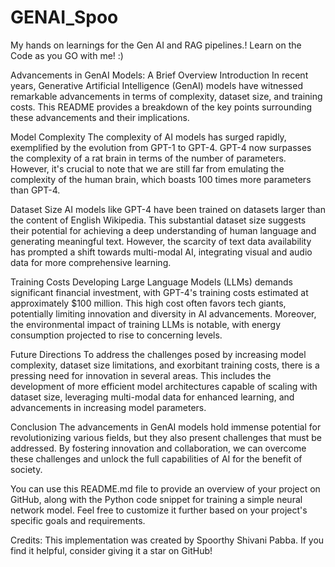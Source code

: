 # GENAI_Spoo
My hands on learnings for the Gen AI and RAG pipelines.! Learn on the Code as you GO with me! :)

Advancements in GenAI Models: A Brief Overview
Introduction
In recent years, Generative Artificial Intelligence (GenAI) models have witnessed remarkable advancements in terms of complexity, dataset size, and training costs. This README provides a breakdown of the key points surrounding these advancements and their implications.

Model Complexity
The complexity of AI models has surged rapidly, exemplified by the evolution from GPT-1 to GPT-4. GPT-4 now surpasses the complexity of a rat brain in terms of the number of parameters. However, it's crucial to note that we are still far from emulating the complexity of the human brain, which boasts 100 times more parameters than GPT-4.

Dataset Size
AI models like GPT-4 have been trained on datasets larger than the content of English Wikipedia. This substantial dataset size suggests their potential for achieving a deep understanding of human language and generating meaningful text. However, the scarcity of text data availability has prompted a shift towards multi-modal AI, integrating visual and audio data for more comprehensive learning.

Training Costs
Developing Large Language Models (LLMs) demands significant financial investment, with GPT-4's training costs estimated at approximately $100 million. This high cost often favors tech giants, potentially limiting innovation and diversity in AI advancements. Moreover, the environmental impact of training LLMs is notable, with energy consumption projected to rise to concerning levels.

Future Directions
To address the challenges posed by increasing model complexity, dataset size limitations, and exorbitant training costs, there is a pressing need for innovation in several areas. This includes the development of more efficient model architectures capable of scaling with dataset size, leveraging multi-modal data for enhanced learning, and advancements in increasing model parameters.

Conclusion
The advancements in GenAI models hold immense potential for revolutionizing various fields, but they also present challenges that must be addressed. By fostering innovation and collaboration, we can overcome these challenges and unlock the full capabilities of AI for the benefit of society.

You can use this README.md file to provide an overview of your project on GitHub, along with the Python code snippet for training a simple neural network model. Feel free to customize it further based on your project's specific goals and requirements.

Credits: This implementation was created by Spoorthy Shivani Pabba. If you find it helpful, consider giving it a star on GitHub!